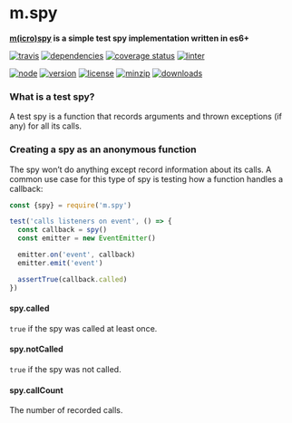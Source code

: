 m.spy
===
**[m(icro)](https://github.com/ivoputzer/m.cro#readme)[spy](https://github.com/ivoputzer/m.spy) is a simple test spy implementation written in es6+**

[![travis](https://img.shields.io/travis/ivoputzer/m.spy.svg?style=for-the-badge)](https://travis-ci.org/ivoputzer/m.spy)
[![dependencies](https://img.shields.io/badge/dependencies-none-blue.svg?style=for-the-badge&colorB=44CC11)](package.json)
[![coverage status](https://img.shields.io/coveralls/ivoputzer/m.spy.svg?style=for-the-badge)](https://coveralls.io/github/ivoputzer/m.spy?branch=master)
[![linter](https://img.shields.io/badge/coding%20style-standard-brightgreen.svg?style=for-the-badge)](http://standardjs.com/)

[![node](https://img.shields.io/badge/node-6%2B-blue.svg?style=for-the-badge)](https://nodejs.org/docs/v6.0.0/api)
[![version](https://img.shields.io/npm/v/m.spy.svg?style=for-the-badge&colorB=007EC6)](https://www.npmjs.com/package/m.spy)
[![license](https://img.shields.io/badge/license-MIT-blue.svg?style=for-the-badge&colorB=007EC6)](https://spdx.org/licenses/MIT)
[![minzip](https://img.shields.io/bundlephobia/minzip/m.spy.svg?style=for-the-badge)](https://bundlephobia.com/scan-results?packages=m.spy)
[![downloads](https://img.shields.io/npm/dt/m.args.svg?style=for-the-badge&colorB=007EC6)](https://www.npmjs.com/package/m.spy)

### What is a test spy?
A test spy is a function that records arguments and thrown exceptions (if any) for all its calls.

### Creating a spy as an anonymous function
The spy won’t do anything except record information about its calls. A common use case for this type of spy is testing how a function handles a callback:

```javascript
const {spy} = require('m.spy')

test('calls listeners on event', () => {
  const callback = spy()
  const emitter = new EventEmitter()

  emitter.on('event', callback)
  emitter.emit('event')

  assertTrue(callback.called)
})
```

#### spy.called
`true` if the spy was called at least once.

#### spy.notCalled
`true` if the spy was not called.

#### spy.callCount
The number of recorded calls.

